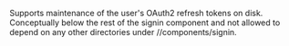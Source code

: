 Supports maintenance of the user's OAuth2 refresh tokens on disk. Conceptually
below the rest of the signin component and not allowed to depend on any other
directories under //components/signin.
